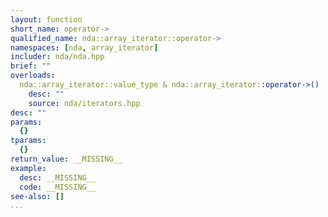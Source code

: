 ```yaml
---
layout: function
short_name: operator->
qualified_name: nda::array_iterator::operator->
namespaces: [nda, array_iterator]
includer: nda/nda.hpp
brief: ""
overloads:
  nda::array_iterator::value_type & nda::array_iterator::operator->()  const:
    desc: ""
    source: nda/iterators.hpp
desc: ""
params:
  {}
tparams:
  {}
return_value: __MISSING__
example:
  desc: __MISSING__
  code: __MISSING__
see-also: []
...
```


